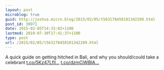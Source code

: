 ```yaml
---
layout: post
microblog: true
guid: http://joshua.micro.blog/2015/02/05/t563178458101342209.html
post_id: 38971
date: 2015-02-05T14:33:02+1100
lastmod: 2019-07-30T17:41:37+1100
type: post
url: /2015/02/05/t563178458101342209.html
---
```

A quick guide on getting hitched in Bali, and why you should/could take a celebrant [t.co/5Kz47Lfll...](http://t.co/5Kz47Lfll8) [t.co/dzmCiWBIA...](http://t.co/dzmCiWBIAN)
